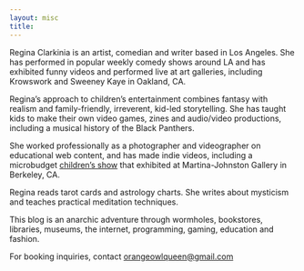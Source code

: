 ```yaml
---
layout: misc
title:
---
```

Regina Clarkinia is an artist, comedian and writer based in Los Angeles. She has performed in popular weekly comedy shows around LA and has exhibited funny videos and performed live at art galleries, including Krowswork and Sweeney Kaye in Oakland, CA.

Regina’s approach to children’s entertainment combines fantasy with realism and family-friendly, irreverent, kid-led storytelling. She has taught kids to make their own video games, zines and audio/video productions, including a musical history of the Black Panthers.

She worked professionally as a photographer and videographer on educational web content, and has made indie videos, including a microbudget [children’s show](https://vimeo.com/24359577) that exhibited at Martina-Johnston Gallery in Berkeley, CA.

Regina reads tarot cards and astrology charts. She writes about mysticism and teaches practical meditation techniques.

This blog is an anarchic adventure through wormholes, bookstores, libraries, museums, the internet, programming, gaming, education and fashion.

For booking inquiries, contact orangeowlqueen@gmail.com
